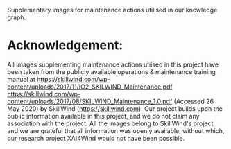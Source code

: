 Supplementary images for maintenance actions utilised in our knowledge graph. 

# Acknowledgement:
All images supplementing maintenance actions utiised in this project have been taken from the publicly available operations & maintenance training manual at https://skillwind.com/wp-content/uploads/2017/11/IO2_SKILWIND_Maintenance.pdf 
https://skillwind.com/wp-content/uploads/2017/08/SKILWIND_Maintenance_1.0.pdf (Accessed 26 May 2020) by SkillWind (https://skillwind.com). Our project builds upon the public information available in this project, and we do not claim
any association with the project. All the images belong to SkillWind's project, and we are grateful that all information was openly available, without which, our research project XAI4Wind would not have been possible.
